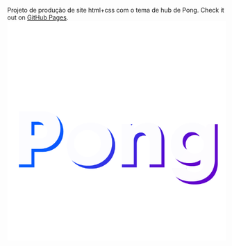 Projeto de produção de site html+css com o tema de hub de Pong.
Check it out on [GitHub Pages](https://lfzinho.github.io/PONG/).
![logo](https://raw.githubusercontent.com/lfzinho/PONG/main/img/logo_big.png)

